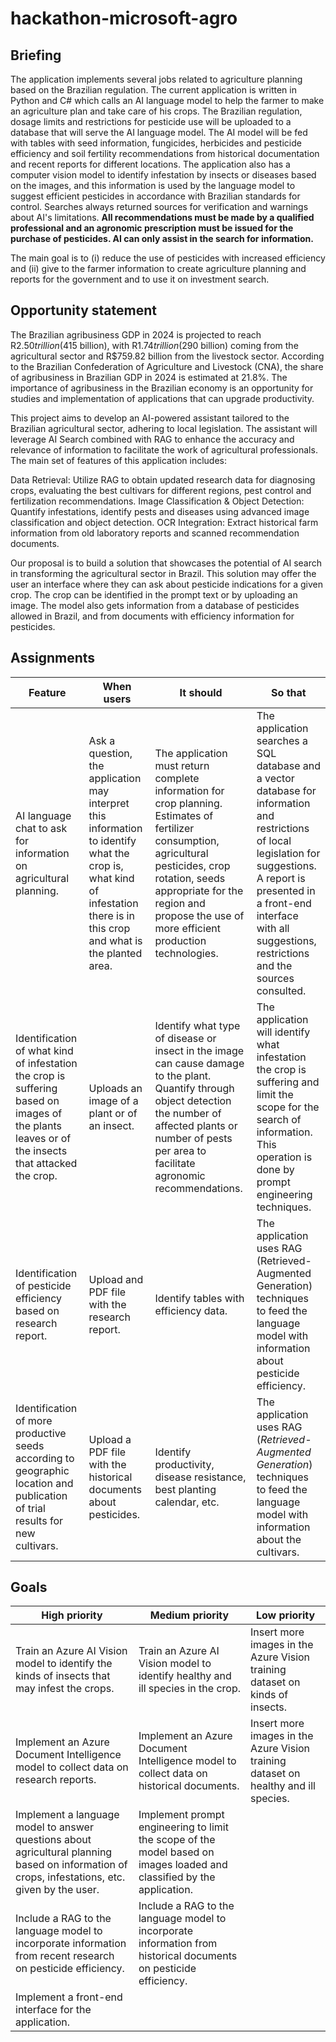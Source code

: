 # hackathon-microsoft-agro

## Briefing

The application implements several jobs related to agriculture planning based on the Brazilian regulation. The current application is written in Python and C# which calls an AI language model to help the farmer to make an agriculture plan and take care of his crops. The Brazilian regulation, dosage limits and restrictions for pesticide use will be uploaded to a database that will serve the AI language model. The AI model will be fed with tables with seed information, fungicides, herbicides and pesticide efficiency and soil fertility recommendations from historical documentation and recent reports for different locations. The application also has a computer vision model to identify infestation by insects or diseases based on the images, and this information is used by the language model to suggest efficient pesticides in accordance with Brazilian standards for control. Searches always returned sources for verification and warnings about AI's limitations. **All recommendations must be made by a qualified professional and an agronomic prescription must be issued for the purchase of pesticides. AI can only assist in the search for information.**

The main goal is to (i) reduce the use of pesticides with increased efficiency and (ii) give to the farmer information to create agriculture planning and reports for the government and to use it on investment search.

## Opportunity statement

The Brazilian agribusiness GDP in 2024 is projected to reach R$2.50 trillion ($415 billion), with R$1.74 trillion ($290 billion) coming from the agricultural sector and R$759.82 billion from the livestock sector. According to the Brazilian Confederation of Agriculture and Livestock (CNA), the share of agribusiness in Brazilian GDP in 2024 is estimated at 21.8%. The importance of agribusiness in the Brazilian economy is an opportunity for studies and implementation of applications that can upgrade productivity.

This project aims to develop an AI-powered assistant tailored to the Brazilian agricultural sector, adhering to local legislation. The assistant will leverage AI Search combined with RAG to enhance the accuracy and relevance of information to facilitate the work of agricultural professionals. The main set of features of this application includes:

Data Retrieval: Utilize RAG to obtain updated research data for diagnosing crops, evaluating the best cultivars for different regions, pest control and fertilization recommendations.
Image Classification & Object Detection: Quantify infestations, identify pests and diseases using advanced image classification and object detection.
OCR Integration: Extract historical farm information from old laboratory reports and scanned recommendation documents.

Our proposal is to build a solution that showcases the potential of AI search in transforming the agricultural sector in Brazil. This solution may offer the user an interface where they can ask about pesticide indications for a given crop. The crop can be identified in the prompt text or by uploading an image. The model also gets information from a database of pesticides allowed in Brazil, and from documents with efficiency information for pesticides.

## Assignments

| Feature | When users | It should | So that |
|---------|------------|-----------|---------|
| AI language chat to ask for information on agricultural planning. | Ask a question, the application may interpret this information to identify what the crop is, what kind of infestation there is in this crop and what is the planted area. | The application must return complete information for crop planning. Estimates of fertilizer consumption, agricultural pesticides, crop rotation, seeds appropriate for the region and propose the use of more efficient production technologies. | The application searches a SQL database and a vector database for information and restrictions of local legislation for suggestions. A report is presented in a front-end interface with all suggestions, restrictions and the sources consulted. |
| Identification of what kind of infestation the crop is suffering based on images of the plants leaves or of the insects that attacked the crop. | Uploads an image of a plant or of an insect. | Identify what type of disease or insect in the image can cause damage to the plant. Quantify through object detection the number of affected plants or number of pests per area to facilitate agronomic recommendations. | The application will identify what infestation the crop is suffering and limit the scope for the search of information. This operation is done by prompt engineering techniques. |
| Identification of pesticide efficiency based on research report. | Upload and PDF file with the research report. | Identify tables with efficiency data. | The application uses RAG (Retrieved-Augmented Generation) techniques to feed the language model with information about pesticide efficiency. |
| Identification of more productive seeds according to geographic location and publication of trial results for new cultivars. | Upload a PDF file with the historical documents about pesticides. | Identify productivity, disease resistance, best planting calendar, etc. | The application uses RAG (*Retrieved-Augmented Generation*) techniques to feed the language model with information about the cultivars. |

## Goals

| High priority | Medium priority | Low priority |
|---------------|-----------------|--------------|
| Train an Azure AI Vision model to identify the kinds of insects that may infest the crops. | Train an Azure AI Vision model to identify healthy and ill species in the crop. | Insert more images in the Azure Vision training dataset on kinds of insects. |
| Implement an Azure Document Intelligence model to collect data on research reports. | Implement an Azure Document Intelligence model to collect data on historical documents. | Insert more images in the Azure Vision training dataset on healthy and ill species. |
| Implement a language model to answer questions about agricultural planning based on information of crops, infestations, etc. given by the user. | Implement prompt engineering to limit the scope of the model based on images loaded and classified by the application.| |
| Include a RAG to the language model to incorporate information from recent research on pesticide efficiency. | Include a RAG to the language model to incorporate information from historical documents on pesticide efficiency. | |
| Implement a front-end interface for the application. | | |




